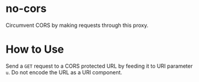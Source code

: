 # no-cors
Circumvent CORS by making requests through this proxy.

# How to Use
Send a `GET` request to a CORS protected URL by feeding it to URI parameter `u`. Do not encode the URL as a URI component.
